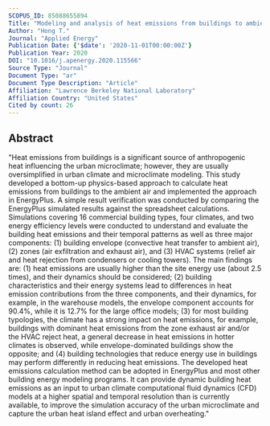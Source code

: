 ```yaml
---
SCOPUS_ID: 85088655894
Title: "Modeling and analysis of heat emissions from buildings to ambient air"
Author: "Hong T."
Journal: "Applied Energy"
Publication Date: {'$date': '2020-11-01T00:00:00Z'}
Publication Year: 2020
DOI: "10.1016/j.apenergy.2020.115566"
Source Type: "Journal"
Document Type: "ar"
Document Type Description: "Article"
Affiliation: "Lawrence Berkeley National Laboratory"
Affiliation Country: "United States"
Cited by count: 26
---
```


## Abstract
"Heat emissions from buildings is a significant source of anthropogenic heat influencing the urban microclimate; however, they are usually oversimplified in urban climate and microclimate modeling. This study developed a bottom-up physics-based approach to calculate heat emissions from buildings to the ambient air and implemented the approach in EnergyPlus. A simple result verification was conducted by comparing the EnergyPlus simulated results against the spreadsheet calculations. Simulations covering 16 commercial building types, four climates, and two energy efficiency levels were conducted to understand and evaluate the building heat emissions and their temporal patterns as well as three major components: (1) building envelope (convective heat transfer to ambient air), (2) zones (air exfiltration and exhaust air), and (3) HVAC systems (relief air and heat rejection from condensers or cooling towers). The main findings are: (1) heat emissions are usually higher than the site energy use (about 2.5 times), and their dynamics should be considered; (2) building characteristics and their energy systems lead to differences in heat emission contributions from the three components, and their dynamics, for example, in the warehouse models, the envelope component accounts for 90.4%, while it is 12.7% for the large office models; (3) for most building typologies, the climate has a strong impact on heat emissions, for example, buildings with dominant heat emissions from the zone exhaust air and/or the HVAC reject heat, a general decrease in heat emissions in hotter climates is observed, while envelope-dominated buildings show the opposite; and (4) building technologies that reduce energy use in buildings may perform differently in reducing heat emissions. The developed heat emissions calculation method can be adopted in EnergyPlus and most other building energy modeling programs. It can provide dynamic building heat emissions as an input to urban climate computational fluid dynamics (CFD) models at a higher spatial and temporal resolution than is currently available, to improve the simulation accuracy of the urban microclimate and capture the urban heat island effect and urban overheating."
